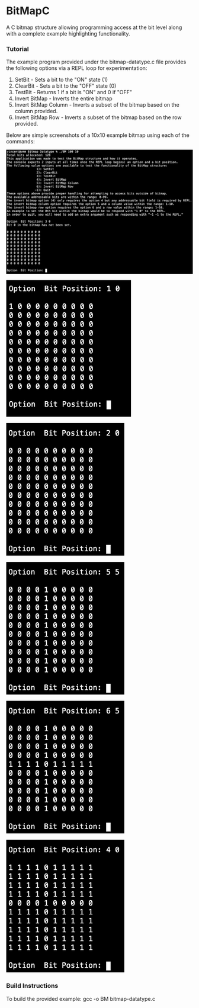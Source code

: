 # BitMapC
A C bitmap structure allowing programming access at the bit level along with a complete example highlighting functionality.

### Tutorial

The example program provided under the bitmap-datatype.c file provides the following options via a REPL loop for experimentation:
1. SetBit - Sets a bit to the "ON" state (1)
2. ClearBit - Sets a bit to the "OFF" state (0)
3. TestBit - Returns 1 if a bit is "ON" and 0 if "OFF"
4. Invert BitMap - Inverts the entire bitmap
5. Invert BitMap Column - Inverts a subset of the bitmap based on the column provided.
6. Invert BitMap Row - Inverts a subset of the bitmap based on the row provided.

Below are simple screenshots of a 10x10 example bitmap using each of the commands:

![](https://github.com/xTriixrx/BitMapC/blob/master/images/testbit0.png)

![](https://github.com/xTriixrx/BitMapC/blob/master/images/setbit0.png)

![](https://github.com/xTriixrx/BitMapC/blob/master/images/clearbit0.png)

![](https://github.com/xTriixrx/BitMapC/blob/master/images/invertcol5.png)

![](https://github.com/xTriixrx/BitMapC/blob/master/images/invertrow5.png)

![](https://github.com/xTriixrx/BitMapC/blob/master/images/invertmap.png)

### Build Instructions

To build the provided example:
gcc -o BM bitmap-datatype.c